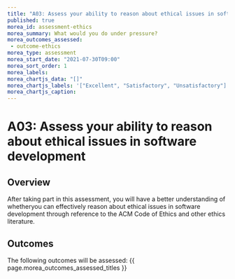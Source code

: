 ```yaml
---
title: "A03: Assess your ability to reason about ethical issues in software development"
published: true
morea_id: assessment-ethics
morea_summary: What would you do under pressure?
morea_outcomes_assessed:
 - outcome-ethics
morea_type: assessment
morea_start_date: "2021-07-30T09:00"
morea_sort_order: 1
morea_labels:
morea_chartjs_data: "[]"
morea_chartjs_labels: '["Excellent", "Satisfactory", "Unsatisfactory"]'
morea_chartjs_caption:
---
```


# A03: Assess your ability to reason about ethical issues in software development

## Overview

After taking part in this assessment, you will have a better understanding of whetheryou can effectively reason about ethical issues in software development through reference to the ACM Code of Ethics and other ethics literature.

## Outcomes

The following outcomes will be assessed: {{ page.morea_outcomes_assessed_titles }}
